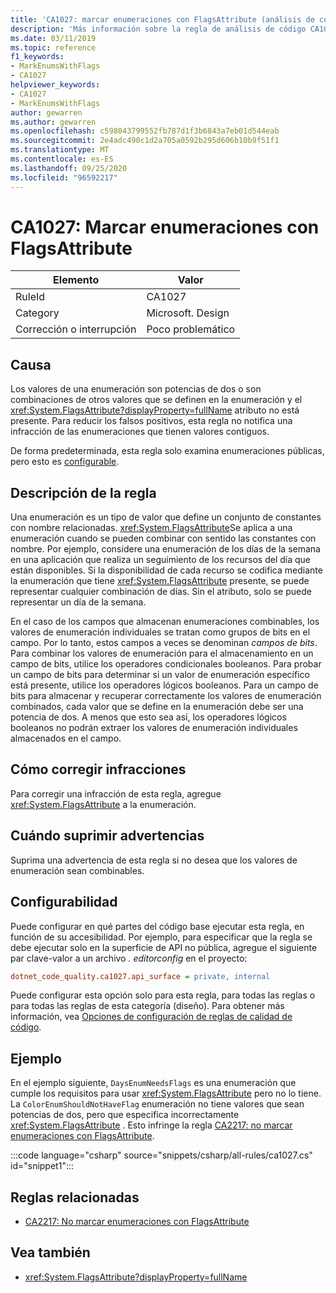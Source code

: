 ```yaml
---
title: 'CA1027: marcar enumeraciones con FlagsAttribute (análisis de código)'
description: 'Más información sobre la regla de análisis de código CA1027: marcar enumeraciones con FlagsAttribute'
ms.date: 03/11/2019
ms.topic: reference
f1_keywords:
- MarkEnumsWithFlags
- CA1027
helpviewer_keywords:
- CA1027
- MarkEnumsWithFlags
author: gewarren
ms.author: gewarren
ms.openlocfilehash: c598043799552fb787d1f3b6843a7eb01d544eab
ms.sourcegitcommit: 2e4adc490c1d2a705a0592b295d606b10b9f51f1
ms.translationtype: MT
ms.contentlocale: es-ES
ms.lasthandoff: 09/25/2020
ms.locfileid: "96592217"
---
```

# <a name="ca1027-mark-enums-with-flagsattribute"></a>CA1027: Marcar enumeraciones con FlagsAttribute

| Elemento                                     | Valor            |
|------------------------------------------|------------------|
| RuleId                                   | CA1027           |
| Category                                 | Microsoft. Design |
| Corrección o interrupción | Poco problemático     |

## <a name="cause"></a>Causa

Los valores de una enumeración son potencias de dos o son combinaciones de otros valores que se definen en la enumeración y el <xref:System.FlagsAttribute?displayProperty=fullName> atributo no está presente. Para reducir los falsos positivos, esta regla no notifica una infracción de las enumeraciones que tienen valores contiguos.

De forma predeterminada, esta regla solo examina enumeraciones públicas, pero esto es [configurable](#configurability).

## <a name="rule-description"></a>Descripción de la regla

Una enumeración es un tipo de valor que define un conjunto de constantes con nombre relacionadas. <xref:System.FlagsAttribute>Se aplica a una enumeración cuando se pueden combinar con sentido las constantes con nombre. Por ejemplo, considere una enumeración de los días de la semana en una aplicación que realiza un seguimiento de los recursos del día que están disponibles. Si la disponibilidad de cada recurso se codifica mediante la enumeración que tiene <xref:System.FlagsAttribute> presente, se puede representar cualquier combinación de días. Sin el atributo, solo se puede representar un día de la semana.

En el caso de los campos que almacenan enumeraciones combinables, los valores de enumeración individuales se tratan como grupos de bits en el campo. Por lo tanto, estos campos a veces se denominan *campos de bits*. Para combinar los valores de enumeración para el almacenamiento en un campo de bits, utilice los operadores condicionales booleanos. Para probar un campo de bits para determinar si un valor de enumeración específico está presente, utilice los operadores lógicos booleanos. Para un campo de bits para almacenar y recuperar correctamente los valores de enumeración combinados, cada valor que se define en la enumeración debe ser una potencia de dos. A menos que esto sea así, los operadores lógicos booleanos no podrán extraer los valores de enumeración individuales almacenados en el campo.

## <a name="how-to-fix-violations"></a>Cómo corregir infracciones

Para corregir una infracción de esta regla, agregue <xref:System.FlagsAttribute> a la enumeración.

## <a name="when-to-suppress-warnings"></a>Cuándo suprimir advertencias

Suprima una advertencia de esta regla si no desea que los valores de enumeración sean combinables.

## <a name="configurability"></a>Configurabilidad

Puede configurar en qué partes del código base ejecutar esta regla, en función de su accesibilidad. Por ejemplo, para especificar que la regla se debe ejecutar solo en la superficie de API no pública, agregue el siguiente par clave-valor a un archivo *. editorconfig* en el proyecto:

```ini
dotnet_code_quality.ca1027.api_surface = private, internal
```

Puede configurar esta opción solo para esta regla, para todas las reglas o para todas las reglas de esta categoría (diseño). Para obtener más información, vea [Opciones de configuración de reglas de calidad de código](../code-quality-rule-options.md).

## <a name="example"></a>Ejemplo

En el ejemplo siguiente, `DaysEnumNeedsFlags` es una enumeración que cumple los requisitos para usar <xref:System.FlagsAttribute> pero no lo tiene. La `ColorEnumShouldNotHaveFlag` enumeración no tiene valores que sean potencias de dos, pero que especifica incorrectamente <xref:System.FlagsAttribute> . Esto infringe la regla [CA2217: no marcar enumeraciones con FlagsAttribute](ca2217.md).

:::code language="csharp" source="snippets/csharp/all-rules/ca1027.cs" id="snippet1":::

## <a name="related-rules"></a>Reglas relacionadas

- [CA2217: No marcar enumeraciones con FlagsAttribute](ca2217.md)

## <a name="see-also"></a>Vea también

- <xref:System.FlagsAttribute?displayProperty=fullName>
